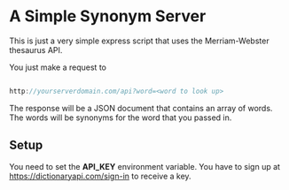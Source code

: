 # A Simple Synonym Server

This is just a very simple express script that uses the Merriam-Webster thesaurus API.

You just make a request to 

```javascript

http://yourserverdomain.com/api?word=<word to look up>

```

The response will be a JSON document that contains an array of words.
The words will be synonyms for the word that you passed in.

## Setup

You need to set the **API_KEY** environment variable. You have to
sign up at https://dictionaryapi.com/sign-in to receive a key.